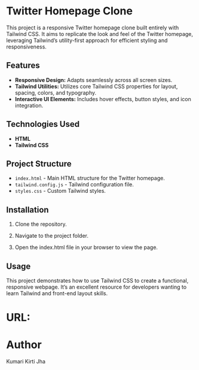 # Twitter Homepage Clone

This project is a responsive Twitter homepage clone built entirely with Tailwind CSS. It aims to replicate the look and feel of the Twitter homepage, leveraging Tailwind’s utility-first approach for efficient styling and responsiveness.

## Features

- **Responsive Design:** Adapts seamlessly across all screen sizes.
- **Tailwind Utilities:** Utilizes core Tailwind CSS properties for layout, spacing, colors, and typography.
- **Interactive UI Elements:** Includes hover effects, button styles, and icon integration.

## Technologies Used

- **HTML**
- **Tailwind CSS**

## Project Structure

- `index.html` - Main HTML structure for the Twitter homepage.
- `tailwind.config.js` - Tailwind configuration file.
- `styles.css` - Custom Tailwind styles.

## Installation

1. Clone the repository.

2. Navigate to the project folder.

3. Open the index.html file in your browser to view the page.

## Usage
This project demonstrates how to use Tailwind CSS to create a functional, responsive webpage. It’s an excellent resource for developers wanting to learn Tailwind and front-end layout skills.

# URL: 

# Author
Kumari Kirti Jha
